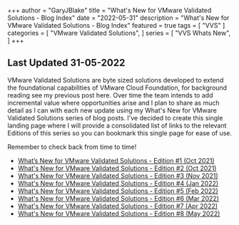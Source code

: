 +++
author = "GaryJBlake"
title = "What's New for VMware Validated Solutions - Blog Index"
date = "2022-05-31"
description = "What's New for VMware Validated Solutions - Blog Index"
featured = true
tags = [
    "VVS"
]
categories = [
    "VMware Validated Solutions",
]
series = [
    "VVS Whats New",
]
+++

## Last Updated 31-05-2022

VMware Validated Solutions are byte sized solutions developed to extend the foundational capabilities of VMware Cloud Foundation, for background reading see my previous post here. Over time the team intends to add incremental value where opportunities arise and I plan to share as much detail as I can with each new update using my What's New for VMware Validated Solutions series of blog posts. I've decided to create this single landing page where I will provide a consolidated list of links to the relevant Editions of this series so you can bookmark this single page for ease of use.

Remember to check back from time to time!

- [What’s New for VMware Validated Solutions - Edition #1 (Oct 2021)](/post/vvs-whats-new/edition-01)
- [What's New for VMware Validated Solutions - Edition #2 (Oct 2021)](/post/vvs-whats-new/edition-02)
- [What's New for VMware Validated Solutions - Edition #3 (Nov 2021)](/post/vvs-whats-new/edition-03)
- [What's New for VMware Validated Solutions - Edition #4 (Jan 2022)](/post/vvs-whats-new/edition-04)
- [What's New for VMware Validated Solutions - Edition #5 (Feb 2022)](/post/vvs-whats-new/edition-05)
- [What's New for VMware Validated Solutions - Edition #6 (Mar 2022)](/post/vvs-whats-new/edition-06)
- [What's New for VMware Validated Solutions - Edition #7 (Apr 2022)](/post/vvs-whats-new/edition-07)
- [What's New for VMware Validated Solutions - Edition #8 (May 2022)](/post/vvs-whats-new/edition-08)